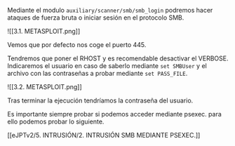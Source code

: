 Mediante el modulo `auxiliary/scanner/smb/smb_login` podremos hacer ataques de fuerza bruta o iniciar sesión en el protocolo SMB.

![[3.1. METASPLOIT.png]]

Vemos que por defecto nos coge el puerto 445. 

Tendremos que poner el RHOST y es recomendable desactivar el VERBOSE. Indicaremos el usuario en caso de saberlo mediante `set SMBUser` y el archivo con las contraseñas a probar mediante `set PASS_FILE`.

![[3.2. METASPLOIT.png]]

Tras terminar la ejecución tendríamos la contraseña del usuario.

Es importante siempre probar si podemos acceder mediante psexec. para ello podemos probar lo siguiente.

[[eJPTv2/5. INTRUSIÓN/2. INTRUSIÓN SMB MEDIANTE PSEXEC.]]
